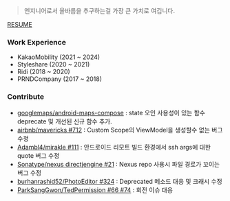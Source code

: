> 엔지니어로서 올바름을 추구하는걸 가장 큰 가치로 여깁니다.

[RESUME](https://github.com/JSpiner/RESUME)

### Work Experience
- KakaoMobility (2021 ~ 2024)
- Styleshare (2020 ~ 2021)
- Ridi (2018 ~ 2020)
- PRNDCompany (2017 ~ 2018)

### Contribute
- [googlemaps/android-maps-compose](https://github.com/googlemaps/android-maps-compose/pull/638) : state 오인 사용성이 있는 함수 deprecate 및 개선된 신규 함수 추가.
- [airbnb/mavericks #712](https://github.com/airbnb/mavericks/pull/712) : Custom Scope의 ViewModel을 생성할수 없는 버그 수정
- [Adambl4/mirakle #111](https://github.com/Adambl4/mirakle/pull/113) : 안드로이드 리모트 빌드 환경에서 ssh args에 대한 quote 버그 수정 
- [Sonatype/nexus directjengine #21](https://github.com/sonatype/directjngine/pull/21) : Nexus repo 사용시 파일 경로가 꼬이는 버그 수정 
- [burhanrashid52/PhotoEditor #324](https://github.com/burhanrashid52/PhotoEditor/pull/324) : Deprecated 메소드 대응 및 크래시 수정 
- [ParkSangGwon/TedPermission #66 #74](https://github.com/ParkSangGwon/TedPermission/pull/74) : 회전 이슈 대응 
